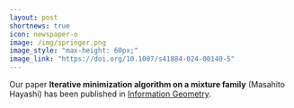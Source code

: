 ```yaml
---
layout: post
shortnews: true
icon: newspaper-o
image: /img/springer.png
image_style: "max-height: 60px;"
image_link: "https://doi.org/10.1007/s41884-024-00140-5"
---
```


Our paper **Iterative minimization algorithm on a mixture family** (Masahito Hayashi) has been published in [Information Geometry](https://doi.org/10.1007/s41884-024-00140-5).
